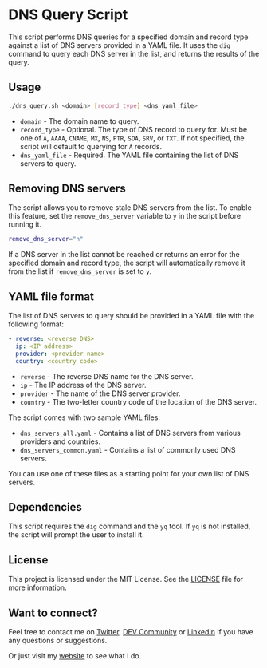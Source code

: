 # DNS Query Script

This script performs DNS queries for a specified domain and record type against a list of DNS servers provided in a YAML file. It uses the `dig` command to query each DNS server in the list, and returns the results of the query.

## Usage

```bash
./dns_query.sh <domain> [record_type] <dns_yaml_file>
```

- `domain` - The domain name to query.
- `record_type` - Optional. The type of DNS record to query for. Must be one of `A`, `AAAA`, `CNAME`, `MX`, `NS`, `PTR`, `SOA`, `SRV`, or `TXT`. If not specified, the script will default to querying for `A` records.
- `dns_yaml_file` - Required. The YAML file containing the list of DNS servers to query.

## Removing DNS servers

The script allows you to remove stale DNS servers from the list. To enable this feature, set the `remove_dns_server` variable to `y` in the script before running it.

```bash
remove_dns_server="n"
```

If a DNS server in the list cannot be reached or returns an error for the specified domain and record type, the script will automatically remove it from the list if `remove_dns_server` is set to `y`.

## YAML file format

The list of DNS servers to query should be provided in a YAML file with the following format:

```yaml
- reverse: <reverse DNS>
  ip: <IP address>
  provider: <provider name>
  country: <country code>
```

- `reverse` - The reverse DNS name for the DNS server.
- `ip` - The IP address of the DNS server.
- `provider` - The name of the DNS server provider.
- `country` - The two-letter country code of the location of the DNS server.

The script comes with two sample YAML files:

- `dns_servers_all.yaml` - Contains a list of DNS servers from various providers and countries.
- `dns_servers_common.yaml` - Contains a list of commonly used DNS servers.

You can use one of these files as a starting point for your own list of DNS servers.

## Dependencies

This script requires the `dig` command and the `yq` tool. If `yq` is not installed, the script will prompt the user to install it.

## License

This project is licensed under the MIT License. See the [LICENSE](LICENSE) file for more information.

## Want to connect?

Feel free to contact me on [Twitter](https://twitter.com/OnlineAnto), [DEV Community](https://dev.to/antoonline/) or [LinkedIn](https://www.linkedin.com/in/anto-online) if you have any questions or suggestions.

Or just visit my [website](https://anto.online) to see what I do.

